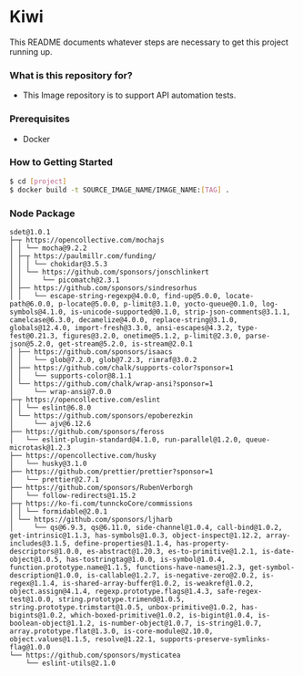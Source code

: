 # Kiwi #

This README documents whatever steps are necessary to get this project running up.

### What is this repository for? ###

* This Image repository is to support API automation tests.

### Prerequisites

- Docker

### How to Getting Started

```sh
$ cd [project]
$ docker build -t SOURCE_IMAGE_NAME/IMAGE_NAME:[TAG] .
```

### Node Package ###

    sdet@1.0.1
    ├─┬ https://opencollective.com/mochajs
    │ │ └── mocha@9.2.2
    │ ├─┬ https://paulmillr.com/funding/
    │ │ │ └── chokidar@3.5.3
    │ │ └── https://github.com/sponsors/jonschlinkert
    │ │     └── picomatch@2.3.1
    │ ├── https://github.com/sponsors/sindresorhus
    │ │   └── escape-string-regexp@4.0.0, find-up@5.0.0, locate-path@6.0.0, p-locate@5.0.0, p-limit@3.1.0, yocto-queue@0.1.0, log-symbols@4.1.0, is-unicode-supported@0.1.0, strip-json-comments@3.1.1, camelcase@6.3.0, decamelize@4.0.0, replace-string@3.1.0, globals@12.4.0, import-fresh@3.3.0, ansi-escapes@4.3.2, type-fest@0.21.3, figures@3.2.0, onetime@5.1.2, p-limit@2.3.0, parse-json@5.2.0, get-stream@5.2.0, is-stream@2.0.1
    │ ├── https://github.com/sponsors/isaacs
    │ │   └── glob@7.2.0, glob@7.2.3, rimraf@3.0.2
    │ ├── https://github.com/chalk/supports-color?sponsor=1
    │ │   └── supports-color@8.1.1
    │ └── https://github.com/chalk/wrap-ansi?sponsor=1
    │     └── wrap-ansi@7.0.0
    ├─┬ https://opencollective.com/eslint
    │ │ └── eslint@6.8.0
    │ └── https://github.com/sponsors/epoberezkin
    │     └── ajv@6.12.6
    ├── https://github.com/sponsors/feross
    │   └── eslint-plugin-standard@4.1.0, run-parallel@1.2.0, queue-microtask@1.2.3
    ├── https://opencollective.com/husky
    │   └── husky@3.1.0
    ├── https://github.com/prettier/prettier?sponsor=1
    │   └── prettier@2.7.1
    ├── https://github.com/sponsors/RubenVerborgh
    │   └── follow-redirects@1.15.2
    ├─┬ https://ko-fi.com/tunnckoCore/commissions
    │ │ └── formidable@2.0.1
    │ └── https://github.com/sponsors/ljharb
    │     └── qs@6.9.3, qs@6.11.0, side-channel@1.0.4, call-bind@1.0.2, get-intrinsic@1.1.3, has-symbols@1.0.3, object-inspect@1.12.2, array-includes@3.1.5, define-properties@1.1.4, has-property-descriptors@1.0.0, es-abstract@1.20.3, es-to-primitive@1.2.1, is-date-object@1.0.5, has-tostringtag@1.0.0, is-symbol@1.0.4, function.prototype.name@1.1.5, functions-have-names@1.2.3, get-symbol-description@1.0.0, is-callable@1.2.7, is-negative-zero@2.0.2, is-regex@1.1.4, is-shared-array-buffer@1.0.2, is-weakref@1.0.2, object.assign@4.1.4, regexp.prototype.flags@1.4.3, safe-regex-test@1.0.0, string.prototype.trimend@1.0.5, string.prototype.trimstart@1.0.5, unbox-primitive@1.0.2, has-bigints@1.0.2, which-boxed-primitive@1.0.2, is-bigint@1.0.4, is-boolean-object@1.1.2, is-number-object@1.0.7, is-string@1.0.7, array.prototype.flat@1.3.0, is-core-module@2.10.0, object.values@1.1.5, resolve@1.22.1, supports-preserve-symlinks-flag@1.0.0
    └── https://github.com/sponsors/mysticatea
        └── eslint-utils@2.1.0